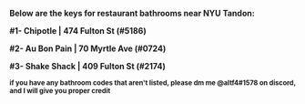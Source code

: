 <html>
    <body>
       <p><b>Below are the keys for restaurant bathrooms near NYU Tandon:<b><p>
        <p>#1- Chipotle | 474 Fulton St (#5186)</p>
        <p>#2- Au Bon Pain | 70 Myrtle Ave (#0724)</p>
        <p>#3- Shake Shack | 409 Fulton St (#2174)</p>
        <p><sub>if you have any bathroom codes that aren't listed, please dm me @altf4#1578 on discord, and I will give you proper credit<sub><p>
            <script src="https://apps.elfsight.com/p/platform.js" defer><script>
        <div class="elfsight-app-103c9290-a36d-4898-9b60-e3531802bbee"><div>
    <body>
<html>

